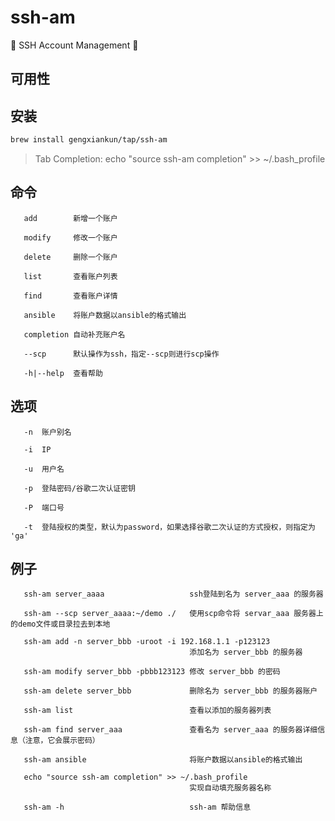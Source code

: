 # ssh-am
 SSH Account Management 

## 可用性

## 安装
```bash
brew install gengxiankun/tap/ssh-am
```
> Tab Completion: echo "source ssh-am completion" >> ~/.bash_profile

## 命令

       add        新增一个账户

       modify     修改一个账户

       delete     删除一个账户

       list       查看账户列表

       find       查看账户详情

       ansible    将账户数据以ansible的格式输出

       completion 自动补充账户名

       --scp      默认操作为ssh，指定--scp则进行scp操作

       -h|--help  查看帮助

## 选项

       -n  账户别名

       -i  IP

       -u  用户名

       -p  登陆密码/谷歌二次认证密钥

       -P  端口号

       -t  登陆授权的类型，默认为password，如果选择谷歌二次认证的方式授权，则指定为 'ga'

## 例子
       ssh-am server_aaaa                   ssh登陆到名为 server_aaa 的服务器

       ssh-am --scp server_aaaa:~/demo ./   使用scp命令将 servar_aaa 服务器上的demo文件或目录拉去到本地

       ssh-am add -n server_bbb -uroot -i 192.168.1.1 -p123123 
                                            添加名为 server_bbb 的服务器

       ssh-am modify server_bbb -pbbb123123 修改 server_bbb 的密码

       ssh-am delete server_bbb             删除名为 server_bbb 的服务器账户

       ssh-am list                          查看以添加的服务器列表

       ssh-am find server_aaa               查看名为 server_aaa 的服务器详细信息（注意，它会展示密码）

       ssh-am ansible                       将账户数据以ansible的格式输出

       echo "source ssh-am completion" >> ~/.bash_profile      
                                            实现自动填充服务器名称

       ssh-am -h                            ssh-am 帮助信息
